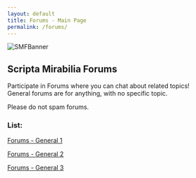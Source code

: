 ```yaml
---
layout: default
title: Forums - Main Page
permalink: /forums/
---
```


![SMFBanner](https://1d10t1c-stud10s.github.io/scripta-mirabilia/SMFBanner.svg)

## Scripta Mirabilia Forums

Participate in Forums where you can chat about related topics! \
General forums are for anything, with no specific topic.

Please do not spam forums.

### List:

[Forums - General 1](https://scripta-mirabilia.github.io/main/forums/general1)

[Forums - General 2](https://scripta-mirabilia.github.io/main/forums/general2)

[Forums - General 3](https://scripta-mirabilia.github.io/main/forums/general3)
